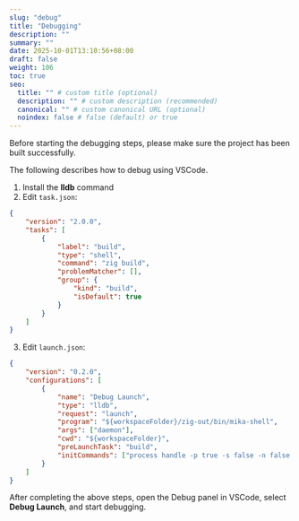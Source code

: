 ```yaml
---
slug: "debug"
title: "Debugging"
description: ""
summary: ""
date: 2025-10-01T13:10:56+08:00
draft: false
weight: 106
toc: true
seo:
  title: "" # custom title (optional)
  description: "" # custom description (recommended)
  canonical: "" # custom canonical URL (optional)
  noindex: false # false (default) or true
---
```

Before starting the debugging steps, please make sure the project has been built successfully.

The following describes how to debug using VSCode.

1. Install the **lldb** command
2. Edit `task.json`:

```json
{
    "version": "2.0.0",
    "tasks": [
        {
            "label": "build",
            "type": "shell",
            "command": "zig build",
            "problemMatcher": [],
            "group": {
                "kind": "build",
                "isDefault": true
            }
        }
    ]
}
```

3. Edit `launch.json`:

```json
{
    "version": "0.2.0",
    "configurations": [
        {
            "name": "Debug Launch",
            "type": "lldb",
            "request": "launch",
            "program": "${workspaceFolder}/zig-out/bin/mika-shell",
            "args": ["daemon"],
            "cwd": "${workspaceFolder}",
            "preLaunchTask": "build",
            "initCommands": ["process handle -p true -s false -n false SIGUSR1"]
        }
    ]
}
```

After completing the above steps, open the Debug panel in VSCode, select **Debug Launch**, and start debugging.
